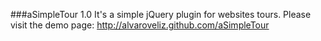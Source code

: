 ###aSimpleTour 1.0
It's a simple jQuery plugin for websites tours.
Please visit the demo page: http://alvaroveliz.github.com/aSimpleTour